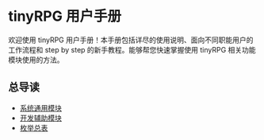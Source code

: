 # tinyRPG 用户手册

欢迎使用 tinyRPG 用户手册！本手册包括详尽的使用说明、面向不同职能用户的工作流程和 step by step 的新手教程。能够帮您快速掌握使用 tinyRPG 相关功能模块使用的方法。

## 总导读

- [系统通用模块](system/index.md)
- [开发辅助模块](assist/index.md)
- [枚举总表](enum/index.md)